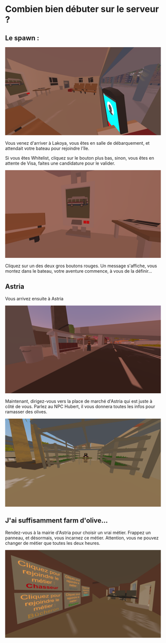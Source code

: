 # Combien bien débuter sur le serveur ?

## Le spawn :

![Que cette salle d&apos;attente est belle...](../../.gitbook/assets/unturned-screenshot-2020.02.24-20.59.31.78.png)

Vous venez d'arriver à Lakoya, vous êtes en salle de débarquement, et attendait votre bateau pour rejoindre l'île.

Si vous êtes Whitelist, cliquez sur le bouton plus bas, sinon, vous êtes en attente de Visa, faites une candidature pour le valider.

![Les deux boutons rouges sont tr&#xE8;s importants](../../.gitbook/assets/unturned-screenshot-2020.02.24-21.00.02.07.png)

Cliquez sur un des deux gros boutons rouges. Un message s'affiche, vous montez dans le bateau, votre aventure commence, à vous de la définir...

## Astria

Vous arrivez ensuite à Astria

![Le seul arr&#xEA;t de bus pas tagu&#xE9;](../../.gitbook/assets/unturned-screenshot-2020.02.24-21.00.14.76.png)

Maintenant, dirigez-vous vers la place de marché d'Astria qui est juste à côté de vous. Parlez au NPC Hubert, il vous donnera toutes les infos pour ramasser des olives.

![Certains disent qu&apos;il ne prend pas toujours les m&#xEA;mes olives...](../../.gitbook/assets/unturned-screenshot-2020.02.24-21.24.19.96.png)

## J'ai suffisamment farm d'olive...

Rendez-vous à la mairie d'Astria pour choisir un vrai métier. Frappez un panneau, et désormais, vous incarnez ce métier. Attention, vous ne pouvez changer de métier que toutes les deux heures.

![Bien plus rapide que le p&#xF4;le emploi](../../.gitbook/assets/unturned-screenshot-2020.02.24-21.25.03.47.png)

